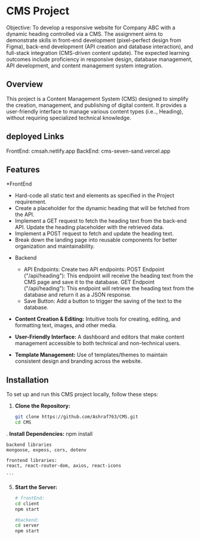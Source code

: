# CMS Project

Objective: To develop a responsive website for Company ABC with a dynamic heading controlled via a CMS. The assignment aims to demonstrate skills in front-end development (pixel-perfect design from Figma), back-end development (API creation and database interaction), and full-stack integration (CMS-driven content update). The expected learning outcomes include proficiency in responsive design, database management, API development, and content management system integration.

## Overview

This project is a Content Management System (CMS) designed to simplify the creation, management, and publishing of digital content. It provides a user-friendly interface to manage various content types (i.e.., Heading), without requiring specialized technical knowledge.

## deployed Links
  FrontEnd: cmsah.netlify.app
  BackEnd: cms-seven-sand.vercel.app

## Features

*FrontEnd
  -  Hard-code all static text and elements as specified in the Project requirement.
  -  Create a placeholder for the dynamic heading that will be fetched from the API.
  -  Implement a GET request to fetch the heading text from the back-end API. Update the heading placeholder with the retrieved data.
  -  Implement a POST request to fetch and update the heading text.
  -   Break down the landing page into reusable components for better organization and maintainability.

* Backend
  - API Endpoints: Create two API endpoints:
      POST Endpoint ("/api/heading"): This endpoint will receive the heading text from the CMS page and save it to the database.
      GET Endpoint ("/api/heading"): This endpoint will retrieve the heading text from the database and return it as a JSON response.
  - Save Button: Add a button to trigger the saving of the text to the database.

*   **Content Creation & Editing:**  Intuitive tools for creating, editing, and formatting text, images, and other media.
*   **User-Friendly Interface:** A dashboard and editors that make content management accessible to both technical and non-technical users.
*   **Template Management:** Use of templates/themes to maintain consistent design and branding across the website.

## Installation

To set up and run this CMS project locally, follow these steps:

1.  **Clone the Repository:**
    ```bash
    git clone https://github.com/Ashraf763/CMS.git
    cd CMS
    ```
.  **Install Dependencies:** 
    npm install

    backend libraries
    mongoose, expess, cors, dotenv

    frontend libraries:
    react, react-router-dom, axios, react-icons
    
    ```

5.  **Start the Server:**
    ```bash
    # frontEnd:
    cd client
    npm start

    #backend:
    cd server
    npm start
    ```

